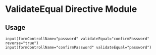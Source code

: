 # ValidateEqual Directive Module

## Usage
    input(formControllName="password" validateEqual="confirmPassword" reverse="true")
    input(formControllName="confirmPassword" validateEqual="password")

